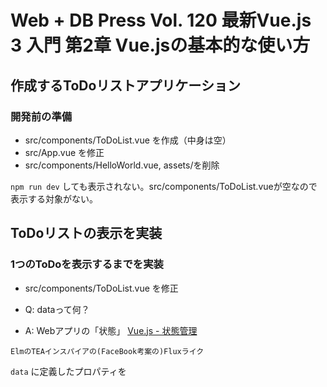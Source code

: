 # Web + DB Press Vol. 120 最新Vue.js 3 入門 第2章 Vue.jsの基本的な使い方

## 作成するToDoリストアプリケーション

### 開発前の準備

- src/components/ToDoList.vue を作成（中身は空）
- src/App.vue を修正
- src/components/HelloWorld.vue, assets/を削除

`npm run dev` しても表示されない。src/components/ToDoList.vueが空なので表示する対象がない。

## ToDoリストの表示を実装

### 1つのToDoを表示するまでを実装

- src/components/ToDoList.vue を修正

- Q: dataって何？
- A: Webアプリの「状態」
[Vue.js - 状態管理](https://v3.ja.vuejs.org/guide/state-management.html#%E5%85%AC%E5%BC%8F%E3%81%AE-flux-%E3%83%A9%E3%82%A4%E3%82%AF%E3%81%AA%E5%AE%9F%E8%A3%85)

```
ElmのTEAインスパイアの(FaceBook考案の)Fluxライク
```

`data` に定義したプロパティを<template>内で参照できる。
Mustache構文（二重の波括弧）を記述するとJavaScript式を記述できる。


#### v-bindディレクティブ

`v-bind:title="todo"` によって、li要素のtitle属性にtodoをバインドしている。


### 複数のToDoを表示するまでを実装

v-forディレクティブにより、複数の要素を反復して表示できる。

v-forディレクティブ
https://v3.ja.vuejs.org/guide/list.html

> 配列に基づいて、アイテムのリストを描画するために、v-for ディレクティブを使用することができます。
> v-for ディレクティブには、 item in items の形式の特別な構文が必要で、 items はソースデータの配列、 item は繰り返される配列要素のエイリアスです。

key属性
https://v3.ja.vuejs.org/guide/migration/key-attribute.html

> 特別な属性である key はノードの ID を追跡するために Vue の仮想 DOM のアルゴリズムのヒントとして使用されます。

keyは仮想DOMのノードを一意で見つけるやつと認識（多分 DOMツリー内でグローバル）

## 入力フォームと追加ボタンを実装

### 入力フォームを実装

`v-model="プロパティ名"` と入力することにより、inputタグの入力内容をプロパティに反映できる。

https://v3.ja.vuejs.org/guide/migration/v-model.html

> Vue 3 では、双方向データバインディングの API が標準化され、混乱を減らし、開発者が v-model ディレクティブをより柔軟に使えるようになりました。

data（状態）が変わるとリアクティブシステムが反応（再描画）みたいな認識

Vue 2ではどうだったんだろう？？？

### ボタンを実装

`v-on:click="handleClick"` のように記述するとclickイベントが発火した時、methodsオプション内のhandleClickメソッドを呼び出す。

この場合のthisは何を指すの？という話になった。

### 入力内容をToDoリストに追加するまでを実装

inputタグに項目を入力し、ボタンをクリックするとToDoリストに要素が追加される。

1. inputタグのvalue属性に値が入る
2. バインドしているinputValueという変数に値が入る
3. 状態が変わったのでリアクティブシステムが反応
4. v-forの部分に差分があるので、そこだけ再描画（この時、v-for以下のliタグすべてなのか、liタグ１つだけなのか）

## 操作機能を実装

### 「完了」のチェック表示とクリックによる変更を実装

`v-on:click="todo.done = !todo.done"` で `todo.done` のステータスを反転。JavaScriptを直接書けるのが面白い。
`<span v-if="todo.done">✔️</span>` でチェックマークの表示を切り替えている

[https://v3.ja.vuejs.org/guide/conditional.html](https://v3.ja.vuejs.org/guide/conditional.html)

> とても頻繁に何かを切り替える必要があれば `v-show` を選び、条件が実行時に変更することがほとんどない場合は、`v-if` を選びます。

#### ToDoリストのフィルタ機能を実装

`v-for` computedオプションで定義したメソッドにより、`filteredValue` の文字列を含む要素のみを返す。

[https://v3.ja.vuejs.org/guide/reactivity-computed-watchers.html](https://v3.ja.vuejs.org/guide/reactivity-computed-watchers.html)

```
他の状態に依存した状態が必要となることがあります。Vue では、これをコンポーネントの算出プロパティとして処理します。
```

- 算出プロパティ： computed property の訳だと思われる
